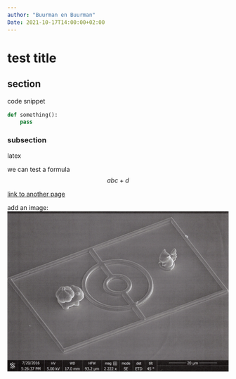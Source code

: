 ```yaml
---
author: "Buurman en Buurman"
Date: 2021-10-17T14:00:00+02:00
---
```


<link rel="stylesheet" href="//cdnjs.cloudflare.com/ajax/libs/KaTeX/0.1.1/katex.min.css">
<script src="//cdnjs.cloudflare.com/ajax/libs/KaTeX/0.1.1/katex.min.js"></script>
<script src="https://cdn.mathjax.org/mathjax/latest/MathJax.js?config=TeX-AMS-MML_HTMLorMML" type="text/javascript"></script>


<!-- Parse the Latex divs with Katex-->
<script type="text/javascript">
  $("script[type='math/tex']").replaceWith(
    function(){
      var tex = $(this).text();
      return katex.renderToString(tex, {displayMode: false});
  });
  
  $("script[type='math/tex; mode=display']").replaceWith(
    function(){
      var tex = $(this).text();
      return katex.renderToString(tex.replace(/%.*/g, ''), {displayMode: true});
  });
</script>




# test title

## section

code snippet
```python
def something():
    pass
```


### subsection

latex


we can test a formula $$abc + d$$

[link to another page](test.md)

add an image:
![this is an image](images/pokemon.png)
